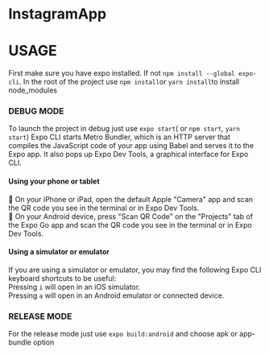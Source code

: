 # InstagramApp

# USAGE

First make sure you have expo installed.
If not `npm install --global expo-cli`.
In the root of the project use `npm install`or `yarn install`to install node_modules

### DEBUG MODE

To launch the project in debug just use `expo start`( or `npm start`, `yarn start`)
Expo CLI starts Metro Bundler, which is an HTTP server that compiles the JavaScript code of your app using Babel and serves it to the Expo app. It also pops up Expo Dev Tools, a graphical interface for Expo CLI.

#### Using your phone or tablet

🍎 On your iPhone or iPad, open the default Apple "Camera" app and scan the QR code you see in the terminal or in Expo Dev Tools.<br />
🤖 On your Android device, press "Scan QR Code" on the "Projects" tab of the Expo Go app and scan the QR code you see in the terminal or in Expo Dev Tools.

#### Using a simulator or emulator

If you are using a simulator or emulator, you may find the following Expo CLI keyboard shortcuts to be useful: <br />
Pressing `i` will open in an iOS simulator. <br />
Pressing `a` will open in an Android emulator or connected device.


### RELEASE MODE

For the release mode just use `expo build:android` and choose apk or app-bundle option 
